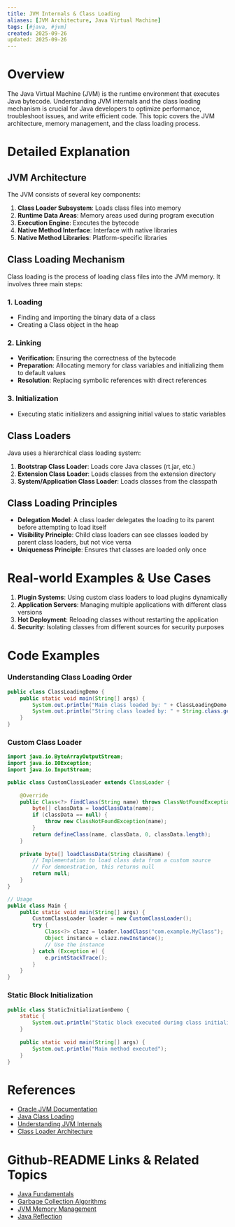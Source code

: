 ```yaml
---
title: JVM Internals & Class Loading
aliases: [JVM Architecture, Java Virtual Machine]
tags: [#java, #jvm]
created: 2025-09-26
updated: 2025-09-26
---
```


# Overview

The Java Virtual Machine (JVM) is the runtime environment that executes Java bytecode. Understanding JVM internals and the class loading mechanism is crucial for Java developers to optimize performance, troubleshoot issues, and write efficient code. This topic covers the JVM architecture, memory management, and the class loading process.

# Detailed Explanation

## JVM Architecture

The JVM consists of several key components:

1. **Class Loader Subsystem**: Loads class files into memory
2. **Runtime Data Areas**: Memory areas used during program execution
3. **Execution Engine**: Executes the bytecode
4. **Native Method Interface**: Interface with native libraries
5. **Native Method Libraries**: Platform-specific libraries

## Class Loading Mechanism

Class loading is the process of loading class files into the JVM memory. It involves three main steps:

### 1. Loading
- Finding and importing the binary data of a class
- Creating a Class object in the heap

### 2. Linking
- **Verification**: Ensuring the correctness of the bytecode
- **Preparation**: Allocating memory for class variables and initializing them to default values
- **Resolution**: Replacing symbolic references with direct references

### 3. Initialization
- Executing static initializers and assigning initial values to static variables

## Class Loaders

Java uses a hierarchical class loading system:

1. **Bootstrap Class Loader**: Loads core Java classes (rt.jar, etc.)
2. **Extension Class Loader**: Loads classes from the extension directory
3. **System/Application Class Loader**: Loads classes from the classpath

## Class Loading Principles

- **Delegation Model**: A class loader delegates the loading to its parent before attempting to load itself
- **Visibility Principle**: Child class loaders can see classes loaded by parent class loaders, but not vice versa
- **Uniqueness Principle**: Ensures that classes are loaded only once

# Real-world Examples & Use Cases

1. **Plugin Systems**: Using custom class loaders to load plugins dynamically
2. **Application Servers**: Managing multiple applications with different class versions
3. **Hot Deployment**: Reloading classes without restarting the application
4. **Security**: Isolating classes from different sources for security purposes

# Code Examples

### Understanding Class Loading Order
```java
public class ClassLoadingDemo {
    public static void main(String[] args) {
        System.out.println("Main class loaded by: " + ClassLoadingDemo.class.getClassLoader());
        System.out.println("String class loaded by: " + String.class.getClassLoader());
    }
}
```

### Custom Class Loader
```java
import java.io.ByteArrayOutputStream;
import java.io.IOException;
import java.io.InputStream;

public class CustomClassLoader extends ClassLoader {
    
    @Override
    public Class<?> findClass(String name) throws ClassNotFoundException {
        byte[] classData = loadClassData(name);
        if (classData == null) {
            throw new ClassNotFoundException(name);
        }
        return defineClass(name, classData, 0, classData.length);
    }
    
    private byte[] loadClassData(String className) {
        // Implementation to load class data from a custom source
        // For demonstration, this returns null
        return null;
    }
}

// Usage
public class Main {
    public static void main(String[] args) {
        CustomClassLoader loader = new CustomClassLoader();
        try {
            Class<?> clazz = loader.loadClass("com.example.MyClass");
            Object instance = clazz.newInstance();
            // Use the instance
        } catch (Exception e) {
            e.printStackTrace();
        }
    }
}
```

### Static Block Initialization
```java
public class StaticInitializationDemo {
    static {
        System.out.println("Static block executed during class initialization");
    }
    
    public static void main(String[] args) {
        System.out.println("Main method executed");
    }
}
```

# References

- [Oracle JVM Documentation](https://docs.oracle.com/javase/specs/jvms/se11/html/index.html)
- [Java Class Loading](https://docs.oracle.com/javase/tutorial/ext/basics/load.html)
- [Understanding JVM Internals](https://www.oracle.com/technetwork/java/javase/tech/index-jsp-140228.html)
- [Class Loader Architecture](https://docs.oracle.com/javase/8/docs/technotes/guides/lang/cl-mt.html)

# Github-README Links & Related Topics

- [Java Fundamentals](java-fundamentals)
- [Garbage Collection Algorithms](garbage-collection-algorithms)
- [JVM Memory Management](java-memory-management)
- [Java Reflection](java-reflection)
